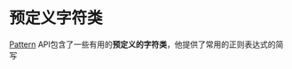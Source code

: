 # 预定义字符类

[Pattern](https://docs.oracle.com/javase/8/docs/api/java/util/regex/Pattern.html) API包含了一些有用的**预定义的字符类**，他提供了常用的正则表达式的简写